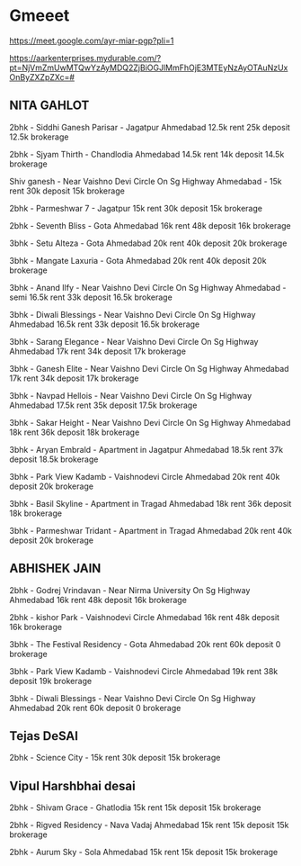 # Gmeeet

https://meet.google.com/ayr-miar-pgp?pli=1


https://aarkenterprises.mydurable.com/?pt=NjVmZmUwMTQwYzAyMDQ2ZjBiOGJlMmFhOjE3MTEyNzAyOTAuNzUxOnByZXZpZXc=#


NITA GAHLOT
-----------------
2bhk - Siddhi Ganesh Parisar - Jagatpur Ahmedabad
12.5k rent 
25k deposit
12.5k brokerage 

2bhk - Sjyam Thirth - Chandlodia Ahmedabad
14.5k rent 
14k deposit
14.5k brokerage

Shiv ganesh - Near Vaishno Devi Circle On Sg Highway Ahmedabad -
15k rent 
30k deposit
15k brokerage 

2bhk - Parmeshwar 7 - Jagatpur
15k rent 
30k deposit
15k brokerage 

2bhk - Seventh Bliss - Gota Ahmedabad
16k rent 
48k  deposit
16k brokerage 

3bhk - Setu Alteza - Gota Ahmedabad
20k rent 
40k deposit
20k brokerage

3bhk - Mangate Laxuria - Gota Ahmedabad
20k rent 
40k deposit
20k brokerage

3bhk - Anand Ilfy - Near Vaishno Devi Circle On Sg Highway Ahmedabad - semi 
16.5k rent 
33k deposit
16.5k brokerage

3bhk - Diwali Blessings - Near Vaishno Devi Circle On Sg Highway Ahmedabad
16.5k rent 
33k deposit
16.5k brokerage

3bhk - Sarang Elegance - Near Vaishno Devi Circle On Sg Highway Ahmedabad
17k rent 
34k deposit
17k brokerage

3bhk - Ganesh Elite - Near Vaishno Devi Circle On Sg Highway Ahmedabad
17k rent 
34k deposit
17k brokerage

3bhk - Navpad Hellois -  Near Vaishno Devi Circle On Sg Highway Ahmedabad
17.5k rent 
35k deposit
17.5k brokerage

3bhk - Sakar Height - Near Vaishno Devi Circle On Sg Highway Ahmedabad
18k rent 
36k deposit
18k brokerage

3bhk - Aryan Embrald - Apartment in Jagatpur Ahmedabad
18.5k rent 
37k deposit
18.5k brokerage

3bhk - Park View Kadamb - Vaishnodevi Circle Ahmedabad
20k rent 
40k deposit
20k brokerage

3bhk - Basil Skyline - Apartment in Tragad Ahmedabad
18k rent 
36k deposit
18k brokerage

3bhk - Parmeshwar Tridant - Apartment in Tragad Ahmedabad
20k rent 
40k deposit
20k brokerage


ABHISHEK JAIN
-----------------
2bhk - Godrej Vrindavan - Near Nirma University On Sg Highway Ahmedabad
16k rent 
48k  deposit
16k brokerage 

2bhk - kishor Park -  Vaishnodevi Circle Ahmedabad
16k rent 
48k deposit
16k brokerage 

3bhk - The Festival Residency - Gota Ahmedabad
20k rent 
60k deposit
0 brokerage

3bhk - Park View Kadamb - Vaishnodevi Circle Ahmedabad
19k rent 
38k deposit
19k brokerage

3bhk - Diwali Blessings - Near Vaishno Devi Circle On Sg Highway Ahmedabad
20k rent 
60k deposit
0 brokerage

Tejas DeSAI
------------------
2bhk -  Science City - 
15k rent 
30k deposit
15k brokerage 

Vipul Harshbhai desai
-------------------------
2bhk - Shivam Grace - Ghatlodia 
15k rent 
15k  deposit
15k brokerage 

2bhk - Rigved Residency - Nava Vadaj Ahmedabad
15k rent 
15k  deposit
15k brokerage 

2bhk - Aurum Sky - Sola Ahmedabad
15k rent 
15k  deposit
15k brokerage 

